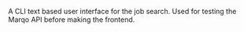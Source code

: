 A CLI text based user interface for the job search. Used for testing the Marqo API
before making the frontend. 